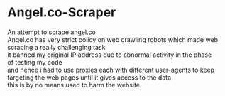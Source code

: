 # Angel.co-Scraper
An attempt to scrape angel.co<br>
Angel.co has very strict policy on web crawling robots which made web<br>
scraping a really challenging task<br>
it banned my original IP address due to abnormal activity in the phase<br>
of testing my code<br>
and hence i had to use proxies each with different user-agents to keep<br>
targeting the web pages until it gives access to the data<br>
this is by no means used to harm the website<br>

